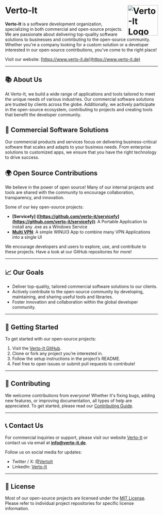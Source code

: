 # Verto-It <img src="https://www.verto-it.de/img/logo.png" alt="Verto-It Logo" width="100" align="right">

**Verto-It** is a software development organization, specializing in both commercial and open-source projects. We are passionate about delivering top-quality software solutions to businesses and contributing to the open-source community. Whether you're a company looking for a custom solution or a developer interested in our open-source contributions, you've come to the right place!

Visit our website: [https://www.verto-it.de](https://www.verto-it.de)

---

## 📚 About Us

At Verto-It, we build a wide range of applications and tools tailored to meet the unique needs of various industries. Our commercial software solutions are trusted by clients across the globe. Additionally, we actively participate in the open-source ecosystem, contributing to projects and creating tools that benefit the developer community.

## 💼 Commercial Software Solutions

Our commercial products and services focus on delivering business-critical software that scales and adapts to your business needs. From enterprise solutions to customized apps, we ensure that you have the right technology to drive success.

## 🌍 Open Source Contributions

We believe in the power of open source! Many of our internal projects and tools are shared with the community to encourage collaboration, transparency, and innovation.

Some of our key open-source projects:

- **[Servicefy] ([https://github.com/verto-it/servicefy](https://github.com/verto-it/servicefy))**: A Portable Application to install any .exe as a Windows Service
- **[Multi VPN]([https://github.com/verto-it/multivpn](https://github.com/verto-it/multivpn))**: A simple WINUI3 App to combine many VPN Applications into a single UI 

We encourage developers and users to explore, use, and contribute to these projects. Have a look at our GitHub repositories for more!

---

## 📈 Our Goals

- Deliver top-quality, tailored commercial software solutions to our clients.
- Actively contribute to the open-source community by developing, maintaining, and sharing useful tools and libraries.
- Foster innovation and collaboration within the global developer community.

---

## 🚀 Getting Started

To get started with our open-source projects:

1. Visit the [Verto-It GitHub](https://github.com/verto-it).
2. Clone or fork any project you’re interested in.
3. Follow the setup instructions in the project’s README.
4. Feel free to open issues or submit pull requests to contribute!

---

## 🤝 Contributing

We welcome contributions from everyone! Whether it's fixing bugs, adding new features, or improving documentation, all types of help are appreciated. To get started, please read our [Contributing Guide](https://github.com/verto-it/contributing/blob/main/README.md).

---

## 📞 Contact Us

For commercial inquiries or support, please visit our website [Verto-It](https://www.verto-it.de) or contact us via email at **info@verto-it.de**.

Follow us on social media for updates:

- Twitter / X: [@VertoIt](https://twitter.com/vertoit)
- LinkedIn: [Verto-It](https://www.linkedin.com/company/verto-it)

---

## 📜 License

Most of our open-source projects are licensed under the [MIT License](https://opensource.org/licenses/MIT). Please refer to individual project repositories for specific license information.
